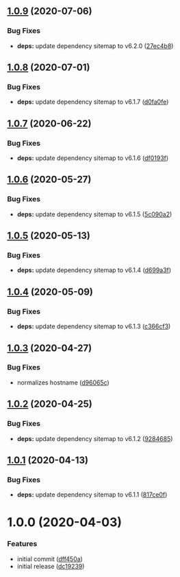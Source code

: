 ## [1.0.9](https://github.com/newhighsco/next-plugin-sitemap/compare/v1.0.8...v1.0.9) (2020-07-06)


### Bug Fixes

* **deps:** update dependency sitemap to v6.2.0 ([27ec4b8](https://github.com/newhighsco/next-plugin-sitemap/commit/27ec4b8d0b74bd2418d82a5279cfb803f1c80b85))

## [1.0.8](https://github.com/newhighsco/next-plugin-sitemap/compare/v1.0.7...v1.0.8) (2020-07-01)


### Bug Fixes

* **deps:** update dependency sitemap to v6.1.7 ([d0fa0fe](https://github.com/newhighsco/next-plugin-sitemap/commit/d0fa0fecfdd92f6295f389a71057bffaa88a44aa))

## [1.0.7](https://github.com/newhighsco/next-plugin-sitemap/compare/v1.0.6...v1.0.7) (2020-06-22)


### Bug Fixes

* **deps:** update dependency sitemap to v6.1.6 ([df0193f](https://github.com/newhighsco/next-plugin-sitemap/commit/df0193f6d416475ae24c45311b149c837bf96ae4))

## [1.0.6](https://github.com/newhighsco/next-plugin-sitemap/compare/v1.0.5...v1.0.6) (2020-05-27)


### Bug Fixes

* **deps:** update dependency sitemap to v6.1.5 ([5c090a2](https://github.com/newhighsco/next-plugin-sitemap/commit/5c090a29a4becb547887f9f13832c23ea2678367))

## [1.0.5](https://github.com/newhighsco/next-plugin-sitemap/compare/v1.0.4...v1.0.5) (2020-05-13)


### Bug Fixes

* **deps:** update dependency sitemap to v6.1.4 ([d699a3f](https://github.com/newhighsco/next-plugin-sitemap/commit/d699a3f445ae82187722957cb5310a7281b367fe))

## [1.0.4](https://github.com/newhighsco/next-plugin-sitemap/compare/v1.0.3...v1.0.4) (2020-05-09)


### Bug Fixes

* **deps:** update dependency sitemap to v6.1.3 ([c366cf3](https://github.com/newhighsco/next-plugin-sitemap/commit/c366cf32bd155475b748d6ed98cc52e0069d9dca))

## [1.0.3](https://github.com/newhighsco/next-plugin-sitemap/compare/v1.0.2...v1.0.3) (2020-04-27)


### Bug Fixes

* normalizes hostname ([d96065c](https://github.com/newhighsco/next-plugin-sitemap/commit/d96065cbc565b16bd9c4ae6ce4293d0c575169c5))

## [1.0.2](https://github.com/newhighsco/next-plugin-sitemap/compare/v1.0.1...v1.0.2) (2020-04-25)


### Bug Fixes

* **deps:** update dependency sitemap to v6.1.2 ([9284685](https://github.com/newhighsco/next-plugin-sitemap/commit/9284685bb3fec4369055bc0019e709298f6d283a))

## [1.0.1](https://github.com/newhighsco/next-plugin-sitemap/compare/v1.0.0...v1.0.1) (2020-04-13)


### Bug Fixes

* **deps:** update dependency sitemap to v6.1.1 ([817ce0f](https://github.com/newhighsco/next-plugin-sitemap/commit/817ce0f9ecb7448626d189ac922b48181ec3c2ca))

# 1.0.0 (2020-04-03)


### Features

* initial commit ([dff450a](https://github.com/newhighsco/next-plugin-sitemap/commit/dff450a9619748f52e43b9936651a56c10c4c79e))
* initial release ([dc19239](https://github.com/newhighsco/next-plugin-sitemap/commit/dc1923915ee79da28edecf424dfeaa3922ff7d29))
